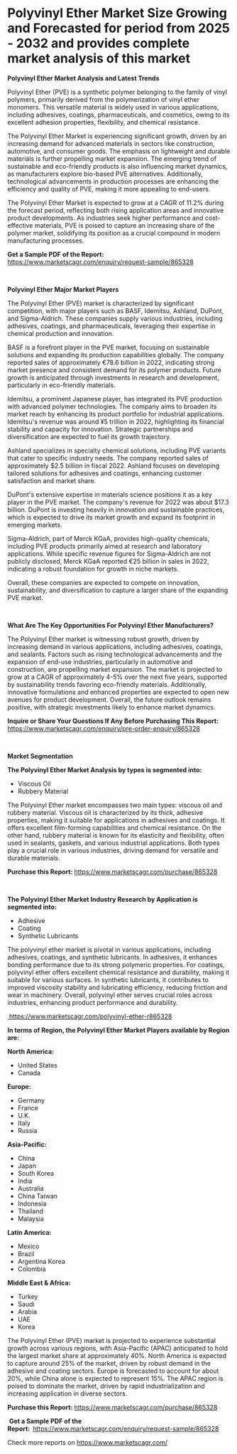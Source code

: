 <p><h1>Polyvinyl Ether Market Size Growing and Forecasted for period from 2025 - 2032 and provides complete market analysis of this market</h1></p><p><strong>Polyvinyl Ether Market Analysis and Latest Trends</strong></p>
<p><p>Polyvinyl Ether (PVE) is a synthetic polymer belonging to the family of vinyl polymers, primarily derived from the polymerization of vinyl ether monomers. This versatile material is widely used in various applications, including adhesives, coatings, pharmaceuticals, and cosmetics, owing to its excellent adhesion properties, flexibility, and chemical resistance. </p><p>The Polyvinyl Ether Market is experiencing significant growth, driven by an increasing demand for advanced materials in sectors like construction, automotive, and consumer goods. The emphasis on lightweight and durable materials is further propelling market expansion. The emerging trend of sustainable and eco-friendly products is also influencing market dynamics, as manufacturers explore bio-based PVE alternatives. Additionally, technological advancements in production processes are enhancing the efficiency and quality of PVE, making it more appealing to end-users.</p><p>The Polyvinyl Ether Market is expected to grow at a CAGR of 11.2% during the forecast period, reflecting both rising application areas and innovative product developments. As industries seek higher performance and cost-effective materials, PVE is poised to capture an increasing share of the polymer market, solidifying its position as a crucial compound in modern manufacturing processes.</p></p>
<p><strong>Get a Sample PDF of the Report:&nbsp;</strong> <a href="https://www.marketscagr.com/enquiry/request-sample/865328?utm_campaign=2840&utm_medium=2&utm_source=Github&utm_content=ia&utm_term=28022025&utm_id=polyvinyl-ether">https://www.marketscagr.com/enquiry/request-sample/865328</a></p>
<p>&nbsp;</p>
<p><strong>Polyvinyl Ether Major Market Players</strong></p>
<p><p>The Polyvinyl Ether (PVE) market is characterized by significant competition, with major players such as BASF, Idemitsu, Ashland, DuPont, and Sigma-Aldrich. These companies supply various industries, including adhesives, coatings, and pharmaceuticals, leveraging their expertise in chemical production and innovation.</p><p>BASF is a forefront player in the PVE market, focusing on sustainable solutions and expanding its production capabilities globally. The company reported sales of approximately €78.6 billion in 2022, indicating strong market presence and consistent demand for its polymer products. Future growth is anticipated through investments in research and development, particularly in eco-friendly materials.</p><p>Idemitsu, a prominent Japanese player, has integrated its PVE production with advanced polymer technologies. The company aims to broaden its market reach by enhancing its product portfolio for industrial applications. Idemitsu's revenue was around ¥5 trillion in 2022, highlighting its financial stability and capacity for innovation. Strategic partnerships and diversification are expected to fuel its growth trajectory.</p><p>Ashland specializes in specialty chemical solutions, including PVE variants that cater to specific industry needs. The company reported sales of approximately $2.5 billion in fiscal 2022. Ashland focuses on developing tailored solutions for adhesives and coatings, enhancing customer satisfaction and market share.</p><p>DuPont's extensive expertise in materials science positions it as a key player in the PVE market. The company's revenue for 2022 was about $17.3 billion. DuPont is investing heavily in innovation and sustainable practices, which is expected to drive its market growth and expand its footprint in emerging markets.</p><p>Sigma-Aldrich, part of Merck KGaA, provides high-quality chemicals, including PVE products primarily aimed at research and laboratory applications. While specific revenue figures for Sigma-Aldrich are not publicly disclosed, Merck KGaA reported €25 billion in sales in 2022, indicating a robust foundation for growth in niche markets. </p><p>Overall, these companies are expected to compete on innovation, sustainability, and diversification to capture a larger share of the expanding PVE market.</p></p>
<p>&nbsp;</p>
<p><strong>What Are The Key Opportunities For Polyvinyl Ether Manufacturers?</strong></p>
<p><p>The Polyvinyl Ether market is witnessing robust growth, driven by increasing demand in various applications, including adhesives, coatings, and sealants. Factors such as rising technological advancements and the expansion of end-use industries, particularly in automotive and construction, are propelling market expansion. The market is projected to grow at a CAGR of approximately 4-5% over the next five years, supported by sustainability trends favoring eco-friendly materials. Additionally, innovative formulations and enhanced properties are expected to open new avenues for product development. Overall, the future outlook remains positive, with strategic investments likely to enhance market dynamics.</p></p>
<p><strong>Inquire or Share Your Questions If Any Before Purchasing This Report:</strong> <a href="https://www.marketscagr.com/enquiry/pre-order-enquiry/865328?utm_campaign=2840&utm_medium=2&utm_source=Github&utm_content=ia&utm_term=28022025&utm_id=polyvinyl-ether">https://www.marketscagr.com/enquiry/pre-order-enquiry/865328</a></p>
<p>&nbsp;</p>
<p><strong>Market Segmentation</strong></p>
<p><strong>The Polyvinyl Ether Market Analysis by types is segmented into:</strong></p>
<p><ul><li>Viscous Oil</li><li>Rubbery Material</li></ul></p>
<p><p>The Polyvinyl Ether market encompasses two main types: viscous oil and rubbery material. Viscous oil is characterized by its thick, adhesive properties, making it suitable for applications in adhesives and coatings. It offers excellent film-forming capabilities and chemical resistance. On the other hand, rubbery material is known for its elasticity and flexibility, often used in sealants, gaskets, and various industrial applications. Both types play a crucial role in various industries, driving demand for versatile and durable materials.</p></p>
<p><strong>Purchase this Report:&nbsp;</strong><a href="https://www.marketscagr.com/purchase/865328?utm_campaign=2840&utm_medium=2&utm_source=Github&utm_content=ia&utm_term=28022025&utm_id=polyvinyl-ether">https://www.marketscagr.com/purchase/865328</a></p>
<p>&nbsp;</p>
<p><strong>The Polyvinyl Ether Market Industry Research by Application is segmented into:</strong></p>
<p><ul><li>Adhesive</li><li>Coating</li><li>Synthetic Lubricants</li></ul></p>
<p><p>The polyvinyl ether market is pivotal in various applications, including adhesives, coatings, and synthetic lubricants. In adhesives, it enhances bonding performance due to its strong polymeric properties. For coatings, polyvinyl ether offers excellent chemical resistance and durability, making it suitable for various surfaces. In synthetic lubricants, it contributes to improved viscosity stability and lubricating efficiency, reducing friction and wear in machinery. Overall, polyvinyl ether serves crucial roles across industries, enhancing product performance and durability.</p></p>
<p><a href="https://www.marketscagr.com/polyvinyl-ether-r865328?utm_campaign=2840&utm_medium=2&utm_source=Github&utm_content=ia&utm_term=28022025&utm_id=polyvinyl-ether">&nbsp;https://www.marketscagr.com/polyvinyl-ether-r865328</a></p>
<p><strong>In terms of Region, the Polyvinyl Ether Market Players available by Region are:</strong></p>
<p>
    <p> <strong> North America: </strong>
        <ul>
            <li>United States</li>
            <li>Canada</li>
        </ul>
        </p> 
    <p> <strong> Europe: </strong>
        <ul>
            <li>Germany</li>
            <li>France</li>
            <li>U.K.</li>
            <li>Italy</li>
            <li>Russia</li>
        </ul>
        </p> 
    <p> <strong> Asia-Pacific: </strong>
        <ul>
            <li>China</li>
            <li>Japan</li>
            <li>South Korea</li>
            <li>India</li>
            <li>Australia</li>
            <li>China Taiwan</li>
            <li>Indonesia</li>
            <li>Thailand</li>
            <li>Malaysia</li>
        </ul>
        </p> 
    <p> <strong> Latin America: </strong>
        <ul>
            <li>Mexico</li>
            <li>Brazil</li>
            <li>Argentina Korea</li>
            <li>Colombia</li>
        </ul>
        </p> 
    <p> <strong> Middle East & Africa: </strong>
        <ul>
            <li>Turkey</li>
            <li>Saudi</li>
            <li>Arabia</li>
            <li>UAE</li>
            <li>Korea</li>
        </ul>
    </p>
    </p>
<p><p>The Polyvinyl Ether (PVE) market is projected to experience substantial growth across various regions, with Asia-Pacific (APAC) anticipated to hold the largest market share at approximately 40%. North America is expected to capture around 25% of the market, driven by robust demand in the adhesive and coating sectors. Europe is forecasted to account for about 20%, while China alone is expected to represent 15%. The APAC region is poised to dominate the market, driven by rapid industrialization and increasing application in diverse sectors.</p></p>
<p><strong>Purchase this Report: </strong><a href="https://www.marketscagr.com/purchase/865328?utm_campaign=2840&utm_medium=2&utm_source=Github&utm_content=ia&utm_term=28022025&utm_id=polyvinyl-ether">https://www.marketscagr.com/purchase/865328</a></p>
<p>&nbsp;<strong>Get a Sample PDF of the Report:&nbsp;&nbsp;</strong><a href="https://www.marketscagr.com/enquiry/request-sample/865328?utm_campaign=2840&utm_medium=2&utm_source=Github&utm_content=ia&utm_term=28022025&utm_id=polyvinyl-ether">https://www.marketscagr.com/enquiry/request-sample/865328</a></p>
<p><strong></strong></p>
<p>Check more reports on <a href="https://www.marketscagr.com/?utm_campaign=2840&utm_medium=2&utm_source=Github&utm_content=ia&utm_term=28022025&utm_id=polyvinyl-ether">https://www.marketscagr.com/</a></p>